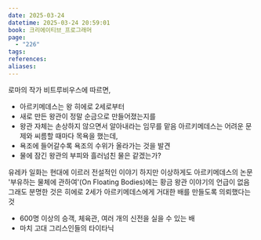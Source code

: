 ```yaml
---
date: 2025-03-24
datetime: 2025-03-24 20:59:01
book: 크리에이티브_프로그래머
page:
  - "226"
tags: 
references: 
aliases:
---
```

로마의 작가 비트루비우스에 따르면,
- 아르키메데스는 왕 히에로 2세로부터
- 새로 만든 왕관이 정말 순금으로 만들어졌는지를
- 왕관 자체는 손상하지 않으면서 알아내라는 임무를 맡음
아르키메데스는 어려운 문제와 씨름할 때마다 목욕을 했는데,
- 욕조에 들어갈수록 욕조의 수위가 올라가는 것을 발견
- 물에 잠긴 왕관의 부피와 흘러넘친 물은 같겠는가?

유레카 일화는 현대에 이르러 전설적인 이야기
하지만 이상하게도 아르키메데스의 논문 '부유하는 물체에 관하여'(On Floating Bodies)에는 황금 왕관 이야기의 언급이 없음
그래도 분명한 것은 히에로 2세가 아르키메데스에게 거대한 배를 만들도록 의뢰했다는 것
- 600명 이상의 승객, 체육관, 여러 개의 신전을 실을 수 있는 배
- 마치 고대 그리스인들의 타이타닉
